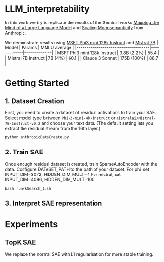 # LLM_interpretability

In this work we try to replicate the results of the Seminal works [Mapping the Mind of a Large Language Model](https://www.anthropic.com/research/mapping-mind-language-model) and [Scaling Monosemanticity](https://transformer-circuits.pub/2024/scaling-monosemanticity/) from Anthropic.

We demonstrate results using [MSFT Phi3 mini 128k Instruct](https://huggingface.co/microsoft/Phi-3-mini-128k-instruct) and [Mistral 7B](https://huggingface.co/mistralai/Mistral-7B-Instruct-v0.1)
| Model                               | Params      | MMLU average |
|-------------------------------------|-------------|--------------|
| MSFT Phi3 mini 128k Instruct  | 3.8B (2.2%) | 55.4         |
| Mistral 7B Instruct           | 7B (4%)     | 60.1         |
| Claude 3 Sonnet                     | 175B (100%) | 88.7         |


# Getting Started
## 1. Dataset Creation
First, you need to create a dataset of residual activations to train your SAE.
Select model type between `Phi-3-mini-4k-instruct` or `mistralai/Mistral-7B-Instruct-v0.2` and choose your text data.
(The default setting lets you extract the residual stream from the 16th layer.)
```
python anthropicDataCreate.py
```

## 2. Train SAE
Once enough residual dataset is created, train SparseAutoEncoder with the data.
Configure DATASET_PATH to the path of your dataset.
For phi, set INPUT_DIM=3072, HIDDEN_DIM_MULT=4
For mistral, set INPUT_DIM=4096, HIDDEN_DIM_MULT=100

```
bash run/kSearch_1.sh
```

## 3. Interpret SAE representation



# Experiments
## TopK SAE
We replace the normal SAE with L1 regularisation for more stable training. 


